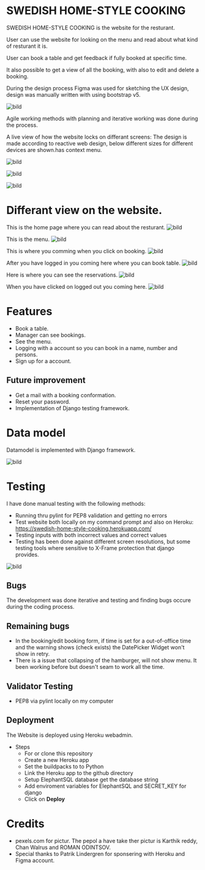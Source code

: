 # SWEDISH HOME-STYLE COOKING

SWEDISH HOME-STYLE COOKING is the website for the resturant.

User can use the website for looking on the menu and read about what kind of resturant it is.

User can book a table and get feedback if fully booked at specific time.

It also possible to get a view of all the booking, with also to edit and delete a booking.

During the design process Figma was used for sketching the UX design, design was manually written with using bootstrap v5.

![bild](https://user-images.githubusercontent.com/106115510/223067696-a2bfb675-b33a-4975-97b4-544e012135f6.png)

Agile working methods with planning and iterative working was done during the process.

A live view of how the website locks on differant screens:
The design is made according to reactive web design, below different sizes for different devices are shown.has context menu.

![bild](https://user-images.githubusercontent.com/106115510/223115486-eefbf6c6-9a9c-41ed-b97c-bd480a178fea.png)

![bild](https://user-images.githubusercontent.com/106115510/223115782-23ca9046-1099-4b1f-95e9-bf92aefe5f8e.png)

![bild](https://user-images.githubusercontent.com/106115510/223115973-2a0eb20b-a8d5-478d-a27e-d87ad78df25a.png)

# Differant view on the website.
This is the home page where you can read about the resturant.
![bild](https://user-images.githubusercontent.com/106115510/223072514-41f58382-97d9-40bd-bcd1-9ac5d70af7ea.png)

This is the menu.
![bild](https://user-images.githubusercontent.com/106115510/223078028-1cdb59c2-a105-4de0-b133-595dd4ad671a.png)

This is where you comming when you click on booking.
![bild](https://user-images.githubusercontent.com/106115510/223078180-0bffef8d-32a0-4e75-82c1-b23a33995839.png)

After you have logged in you coming here where you can book table.
![bild](https://user-images.githubusercontent.com/106115510/223078287-5dde4302-d07e-4407-be5e-fbdff908c682.png)

Here is where you can see the reservations.
![bild](https://user-images.githubusercontent.com/106115510/223078340-2f296570-2ff0-439e-8798-38c5c816e080.png)

When you have clicked on logged out you coming here. 
![bild](https://user-images.githubusercontent.com/106115510/223078389-8fb41619-9723-4191-a640-af44550f7dc7.png)

# Features
- Book a table.
- Manager can see bookings.
- See the menu.
- Logging with a account so you can book in a name, number and persons.
- Sign up for a account.

## Future improvement
- Get a mail with a booking conformation.
- Reset your password. 
- Implementation of Django testing framework.

# Data model
Datamodel is implemented with Django framework.

![bild](https://user-images.githubusercontent.com/106115510/223066274-1284b0e4-b23f-4f1d-8a4d-dc27d8525c93.png)


# Testing

I have done manual testing with the following methods:
- Running thru pylint for PEP8 validation and getting no errors
- Test website both locally on my command prompt and also on Heroku: https://swedish-home-style-cooking.herokuapp.com/
- Testing inputs with both incorrect values and correct values
- Testing has been done against different screen resolutions, but some testing tools where sensitive to X-Frame protection that django provides.

![bild](https://user-images.githubusercontent.com/106115510/223101370-a5bfa3a6-94e3-4855-b9d0-2a8c999014fa.png)


## Bugs
The development was done iterative and testing and finding bugs occure during the coding process.

## Remaining bugs
- In the booking/edit booking form, if time is set for a out-of-office time and the warning shows (check exists) the DatePicker Widget won't show in retry.
- There is a issue that collapsing of the hamburger, will not show menu. It been working before but doesn't seam to work all the time.

## Validator Testing
- PEP8 via pylint locally on my computer

## Deployment
The Website is deployed using Heroku webadmin.
- Steps
  - For or clone this repository
  - Create a new Heroku app
  - Set the buildpacks to to Python
  - Link the Heroku app to the github directory
  - Setup ElephantSQL database get the database string
  - Add enviroment variables for ElephantSQL and SECRET_KEY for django
  - Click on **Deploy**

# Credits
- pexels.com for pictur. The pepol a have take ther pictur is Karthik reddy, Chan Walrus and ROMAN ODINTSOV.
- Special thanks to Patrik Lindergren for sponsering with Heroku and Figma account.


